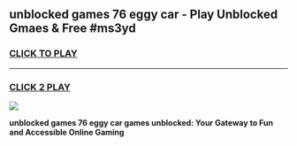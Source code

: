 
## unblocked games 76 eggy car - Play Unblocked Gmaes & Free #ms3yd
<h3>
<a href="https://news.freeplayer.one?title=unblocked_games_76_eggy_car&ref=03M">CLICK TO PLAY</a></h3>
<hr>

<h3>
<a href="https://news.freeplayer.one?title=unblocked_games_76_eggy_car&ref=03M">CLICK 2 PLAY</a>
  
</h3>

<a href="https://news.freeplayer.one?title=unblocked_games_76_eggy_car&ref=03M"><img src="https://clearcache.store/games.png"></a>


**unblocked games 76 eggy car games unblocked: Your Gateway to Fun and Accessible Online Gaming**
